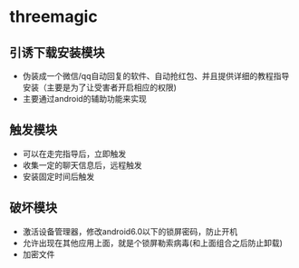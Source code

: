 # threemagic

## 引诱下载安装模块
- 伪装成一个微信/qq自动回复的软件、自动抢红包、并且提供详细的教程指导安装（主要是为了让受害者开启相应的权限)
- 主要通过android的辅助功能来实现

## 触发模块
- 可以在走完指导后，立即触发
- 收集一定的聊天信息后，远程触发
- 安装固定时间后触发

## 破坏模块
- 激活设备管理器，修改android6.0以下的锁屏密码，防止开机
- 允许出现在其他应用上面，就是个锁屏勒索病毒(和上面组合之后防止卸载)
- 加密文件
